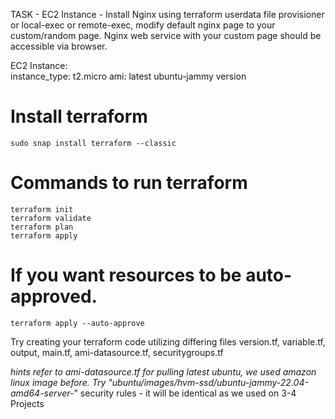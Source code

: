 TASK - EC2 Instance - Install Nginx using terraform userdata file provisioner or local-exec or remote-exec, modify default nginx page to your custom/random page. Nginx web service with your custom page should be accessible via browser. 


EC2 Instance:  
instance_type: t2.micro
ami: latest ubuntu-jammy version

# Install terraform
```
sudo snap install terraform --classic
```

# Commands to run terraform
```
terraform init
terraform validate
terraform plan
terraform apply 
```

# If you want resources to be auto-approved.
```
terraform apply --auto-approve 
```

Try creating your terraform code utilizing differing files version.tf, variable.tf, output, main.tf, ami-datasource.tf, securitygroups.tf

*hints
refer to ami-datasource.tf for pulling latest ubuntu, we used amazon linux image before. Try "ubuntu/images/hvm-ssd/ubuntu-jammy-22.04-amd64-server-*"
security rules - it will be identical as we used on 3-4 Projects
